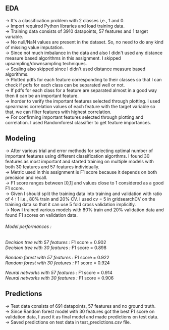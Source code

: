 ## EDA
-> It's a classification problem with 2 classes i,e., 1 and 0.                                                              
-> Import required Python libraries and load training data.                                              
-> Training data consists of 3910 datapoints, 57 features and 1 target variable.                                                         
-> No null/NaN values are present in the dataset. So, no need to do any kind of missing value imputation.                     
-> Since not much imbalance in the data and also I didn't used any distance measure based algorithms in this assignment. I skipped upsampling/downsampling techniques.                                                                                                                
-> Scaling also skipped since I didn't used distance measure based algorithms.                                            
-> Plotted pdfs for each feature corresponding to their classes so that I can check if pdfs for each class can be separated well or not.                    
-> If pdfs for each class for a feature are separated almost in a good way then it can be an important feature.                                    
-> Inorder to verify the important features selected through plotting. I used spearmans correlation values of each feature with the target variable so that, we can filter features with highest correlation.                                             
-> For confirming important features selected through plotting and correlation. I used Randomforest classifier to get feature importances.

## Modeling
-> After various trial and error methods for selecting optimal number of important features using different classification algorthms. I found 30 features as most important and started training on multiple models with both 30 features and 57 features individually.     
-> Metric used in this assignment is F1 score because it depends on both precision and recall.                                                     
-> F1 score ranges between [0,1] and values close to 1 considered as a good F1 score.    
-> Given I should split the training data into training and validation with ratio of 4 : 1 i.e., 80% train and 20% CV. I used cv = 5 in gridsearchCV on the training data so that it can use 5 fold cross validation implicitly.                            
-> Now I trained various models with 80% train and 20% validation data and found F1 scores on validation data.
###### Model performances :
*Decision tree with 57 features :* F1 score = 0.902                                                                          
*Decision tree with 30 features :* F1 score = 0.898

*Random forest with 57 features :* F1 score = 0.922                                                                           
*Random forest with 30 features :* F1 score = 0.924

*Neural networks with 57 features :* F1 score = 0.914                                                                          
*Neural networks with 30 features :* F1 score = 0.906                                                    

## Predictions
-> Test data consists of 691 datapoints, 57 features and no ground truth.                                             
-> Since Random forest model with 30 features got the best F1 score on validation data, I used it as final model and made predictions on test data.                        
-> Saved predictions on test data in test_predictions.csv file.

